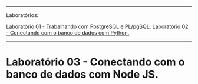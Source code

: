 <hr/>

Laboratórios:

[Laboratório 01 - Trabalhando com PostgreSQL e PL/pgSQL.](https://github.com/SkyArtur/Laboratorio-01-PLpgSQL)
[Laboratório 02 - Conectando com o banco de dados com Python.](https://github.com/SkyArtur/Laboratorio-02-Python)

<hr/>

# Laboratório 03 - Conectando com o banco de dados com Node JS.
